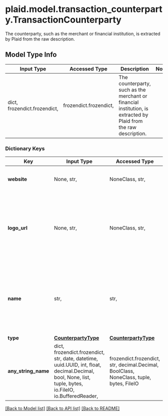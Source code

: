 # plaid.model.transaction_counterparty.TransactionCounterparty

The counterparty, such as the merchant or financial institution, is extracted by Plaid from the raw description.

## Model Type Info
Input Type | Accessed Type | Description | Notes
------------ | ------------- | ------------- | -------------
dict, frozendict.frozendict,  | frozendict.frozendict,  | The counterparty, such as the merchant or financial institution, is extracted by Plaid from the raw description. | 

### Dictionary Keys
Key | Input Type | Accessed Type | Description | Notes
------------ | ------------- | ------------- | ------------- | -------------
**website** | None, str,  | NoneClass, str,  | The website associated with the counterparty. | 
**logo_url** | None, str,  | NoneClass, str,  | The URL of a logo associated with the counterparty, if available. The logo is formatted as a 100x100 pixel PNG filepath. | 
**name** | str,  | str,  | The name of the counterparty, such as the merchant or the financial institution, as extracted by Plaid from the raw description. | 
**type** | [**CounterpartyType**](CounterpartyType.md) | [**CounterpartyType**](CounterpartyType.md) |  | 
**any_string_name** | dict, frozendict.frozendict, str, date, datetime, uuid.UUID, int, float, decimal.Decimal, bool, None, list, tuple, bytes, io.FileIO, io.BufferedReader,  | frozendict.frozendict, str, decimal.Decimal, BoolClass, NoneClass, tuple, bytes, FileIO | any string name can be used but the value must be the correct type | [optional]

[[Back to Model list]](../../README.md#documentation-for-models) [[Back to API list]](../../README.md#documentation-for-api-endpoints) [[Back to README]](../../README.md)

